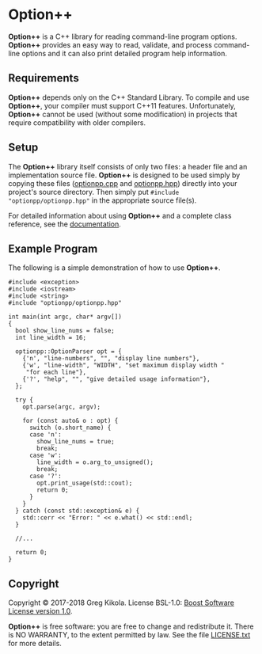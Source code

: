 Option++
========

**Option++** is a C++ library for reading command-line program
options. **Option++** provides an easy way to read, validate, and
process command-line options and it can also print detailed program
help information.


Requirements
------------

**Option++** depends only on the C++ Standard Library. To compile and
use **Option++**, your compiler must support C++11
features. Unfortunately, **Option++** cannot be used (without some
modification) in projects that require compatibility with older
compilers.


Setup
-----

The **Option++** library itself consists of only two files: a header
file and an implementation source file. **Option++** is designed to be
used simply by copying these files
([optionpp.cpp](src/optionpp/optionpp.cpp) and
[optionpp.hpp](src/optionpp/optionpp.hpp)) directly into your
project's source directory. Then simply put `#include
"optionpp/optionpp.hpp"` in the appropriate source file(s).

For detailed information about using **Option++** and a complete class
reference, see the
[documentation](http://www.gregkikola.com/optionpp/).


Example Program
---------------

The following is a simple demonstration of how to use **Option++**.

    #include <exception>
    #include <iostream>
    #include <string>
    #include "optionpp/optionpp.hpp"

    int main(int argc, char* argv[])
    {
      bool show_line_nums = false;
      int line_width = 16;

      optionpp::OptionParser opt = {
        {'n', "line-numbers", "", "display line numbers"},
        {'w', "line-width", "WIDTH", "set maximum display width "
         "for each line"},
        {'?', "help", "", "give detailed usage information"},
      };

      try {
        opt.parse(argc, argv);

        for (const auto& o : opt) {
          switch (o.short_name) {
          case 'n':
            show_line_nums = true;
            break;
          case 'w':
            line_width = o.arg_to_unsigned();
            break;
          case '?':
            opt.print_usage(std::cout);
            return 0;
          }
        }
      } catch (const std::exception& e) {
        std::cerr << "Error: " << e.what() << std::endl;
      }

      //...

      return 0;
    }


Copyright
---------

Copyright &copy; 2017-2018 Greg Kikola. License BSL-1.0: [Boost
Software License version 1.0](https://www.boost.org/LICENSE_1_0.txt).

**Option++** is free software: you are free to change and redistribute it.
There is NO WARRANTY, to the extent permitted by law. See the file
[LICENSE.txt](LICENSE.txt) for more details.

